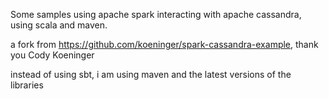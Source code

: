 Some samples using apache spark interacting with apache cassandra, using scala and maven.

a fork from https://github.com/koeninger/spark-cassandra-example, thank you Cody Koeninger

instead of using sbt, i am using maven and the latest versions of the libraries